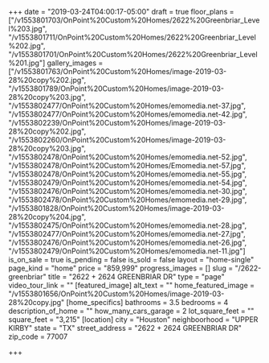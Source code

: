 +++
date = "2019-03-24T04:00:17-05:00"
draft = true
floor_plans = ["/v1553801703/OnPoint%20Custom%20Homes/2622%20Greenbriar_Level%203.jpg", "/v1553801711/OnPoint%20Custom%20Homes/2622%20Greenbriar_Level%202.jpg", "/v1553801701/OnPoint%20Custom%20Homes/2622%20Greenbriar_Level%201.jpg"]
gallery_images = ["/v1553801763/OnPoint%20Custom%20Homes/image-2019-03-28%20copy%202.jpg", "/v1553801789/OnPoint%20Custom%20Homes/image-2019-03-28%20copy%203.jpg", "/v1553802477/OnPoint%20Custom%20Homes/emomedia.net-37.jpg", "/v1553802477/OnPoint%20Custom%20Homes/emomedia.net-42.jpg", "/v1553802239/OnPoint%20Custom%20Homes/image-2019-03-28%20copy%202.jpg", "/v1553802260/OnPoint%20Custom%20Homes/image-2019-03-28%20copy%203.jpg", "/v1553802478/OnPoint%20Custom%20Homes/emomedia.net-52.jpg", "/v1553802478/OnPoint%20Custom%20Homes/Emomedia.net-57.jpg", "/v1553802478/OnPoint%20Custom%20Homes/emomedia.net-55.jpg", "/v1553802479/OnPoint%20Custom%20Homes/emomedia.net-54.jpg", "/v1553802476/OnPoint%20Custom%20Homes/emomedia.net-30.jpg", "/v1553802478/OnPoint%20Custom%20Homes/emomedia.net-29.jpg", "/v1553801828/OnPoint%20Custom%20Homes/image-2019-03-28%20copy%204.jpg", "/v1553802475/OnPoint%20Custom%20Homes/emomedia.net-28.jpg", "/v1553802477/OnPoint%20Custom%20Homes/emomedia.net-27.jpg", "/v1553802476/OnPoint%20Custom%20Homes/emomedia.net-26.jpg", "/v1553802479/OnPoint%20Custom%20Homes/emomedia.net-11.jpg"]
is_on_sale = true
is_pending = false
is_sold = false
layout = "home-single"
page_kind = "home"
price = "859,999"
progress_images = []
slug = "/2622-greenbriar"
title = "2622 + 2624 GREENBRIAR DR"
type = "page"
video_tour_link = ""
[featured_image]
alt_text = ""
home_featured_image = "/v1553801656/OnPoint%20Custom%20Homes/image-2019-03-28%20copy.jpg"
[home_specifics]
bathrooms = 3.5
bedrooms = 4
description_of_home = ""
how_many_cars_garage = 2
lot_square_feet = ""
square_feet = "3,215"
[location]
city = "Houston"
neighboorhood = "UPPER KIRBY"
state = "TX"
street_address = "2622 + 2624 GREENBRIAR DR"
zip_code = 77007

+++
